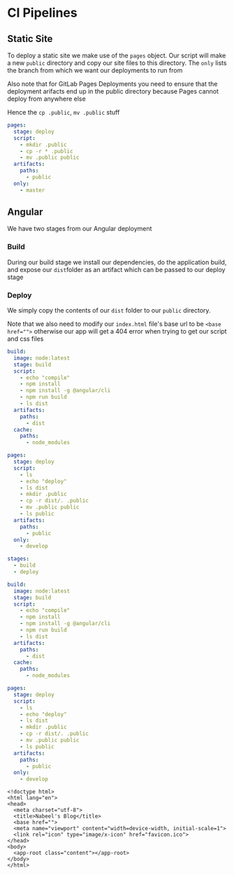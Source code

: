 # CI Pipelines

## Static Site

To deploy a static site we make use of the `pages` object. Our script will make a new `public` directory and copy our site files to this directory. The `only` lists the branch from which we want our deployments to run from

Also note that for GitLab Pages Deployments you need to ensure that the deployment arifacts end up in the public directory because Pages cannot deploy from anywhere else

Hence the `cp .public`, `mv .public` stuff

```yaml
pages:
  stage: deploy
  script:
    - mkdir .public
    - cp -r * .public
    - mv .public public
  artifacts:
    paths:
      - public
  only:
    - master
```

## Angular

We have two stages from our Angular deployment

### Build

During our build stage we install our dependencies, do the application build, and expose our `dist`folder as an artifact which can be passed to our deploy stage

### Deploy

We simply copy the contents of our `dist` folder to our `public` directory.

Note that we also need to modify our `index.html` file's base url to be `<base href="">` otherwise our app will get a 404 error when trying to get our script and css files

```yaml
build:
  image: node:latest
  stage: build
  script:
    - echo "compile"
    - npm install
    - npm install -g @angular/cli
    - npm run build
    - ls dist
  artifacts:
    paths:
      - dist
  cache:
    paths:
      - node_modules
```

```yaml
pages:
  stage: deploy
  script:
    - ls
    - echo "deploy"
    - ls dist
    - mkdir .public
    - cp -r dist/. .public
    - mv .public public
    - ls public
  artifacts:
    paths:
      - public
  only:
    - develop
```

```yaml
stages:
  - build
  - deploy

build:
  image: node:latest
  stage: build
  script:
    - echo "compile"
    - npm install
    - npm install -g @angular/cli
    - npm run build
    - ls dist
  artifacts:
    paths:
      - dist
  cache:
    paths:
      - node_modules

pages:
  stage: deploy
  script:
    - ls
    - echo "deploy"
    - ls dist
    - mkdir .public
    - cp -r dist/. .public
    - mv .public public
    - ls public
  artifacts:
    paths:
      - public
  only:
    - develop
```

```markup
<!doctype html>
<html lang="en">
<head>
  <meta charset="utf-8">
  <title>Nabeel's Blog</title>
  <base href="">
  <meta name="viewport" content="width=device-width, initial-scale=1">
  <link rel="icon" type="image/x-icon" href="favicon.ico">
</head>
<body>
  <app-root class="content"></app-root>
</body>
</html>

```
